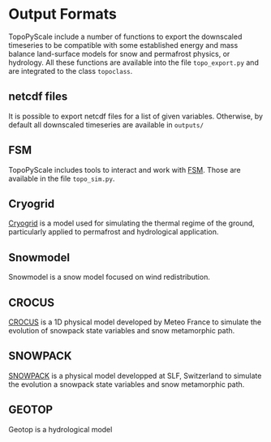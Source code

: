 # Output Formats

TopoPyScale include a number of functions to export the downscaled timeseries to be compatible with some established energy and mass balance land-surface models for snow and permafrost physics, or hydrology. All these functions are available into the file `topo_export.py` and are integrated to the class `topoclass`.

## netcdf files
It is possible to export netcdf files for a list of given variables. Otherwise, by default all downscaled timeseries are available in `outputs/`

## FSM
TopoPyScale includes tools to interact and work with [FSM](https://github.com/RichardEssery/FSM). Those are available in the file `topo_sim.py`.

## Cryogrid
[Cryogrid](https://github.com/CryoGrid/CryoGrid) is a model used for simulating the thermal regime of the ground, particularly applied to permafrost and hydrological application.

## Snowmodel
Snowmodel is a snow model focused on wind redistribution. 

## CROCUS
[CROCUS](https://gmd.copernicus.org/articles/5/773/2012/gmd-5-773-2012.pdf) is a 1D physical model developed by Meteo France to simulate the evolution of snowpack state variables and snow metamorphic path.

## SNOWPACK
[SNOWPACK](https://www.slf.ch/en/services-and-products/snowpack.html) is a physical model developped at SLF, Switzerland to simulate the evolution a snowpack state variables and snow metamorphic path.

## GEOTOP
Geotop is a hydrological model